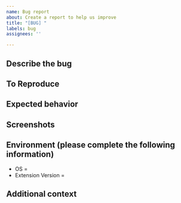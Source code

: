 ```yaml
---
name: Bug report
about: Create a report to help us improve
title: "[BUG] "
labels: bug
assignees: ''

---
```


## Describe the bug
<!--A clear and concise description of what the bug is.-->


## To Reproduce
<!--Clearly list steps to reproduce the behavior-->


## Expected behavior
<!--A clear and concise description of what you expected to happen.-->


## Screenshots
<!--If applicable, add screenshots to help explain your problem.-->


## Environment (please complete the following information)
 - OS = 
   <!--[e.g. Windows 10, Linux, MacOS, etc.]-->
 - Extension Version = 
  <!--[e.g. 1.2.3]-->


## Additional context
<!--Add any other context about the problem here.-->
